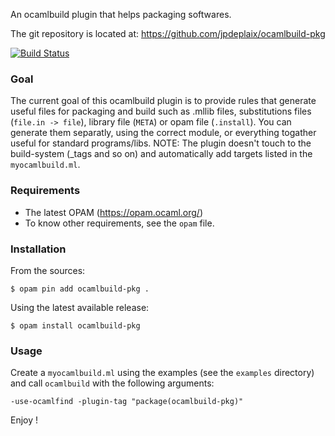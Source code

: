 An ocamlbuild plugin that helps packaging softwares.

The git repository is located at: https://github.com/jpdeplaix/ocamlbuild-pkg

[![Build Status](https://travis-ci.org/jpdeplaix/ocamlbuild-pkg.png?branch=master)](https://travis-ci.org/jpdeplaix/ocamlbuild-pkg)

### Goal

The current goal of this ocamlbuild plugin is to provide rules that generate
useful files for packaging and build such as .mllib files, substitutions files
(`file.in -> file`), library file (`META`) or opam file (`.install`).
You can generate them separatly, using the correct module, or everything
togather useful for standard programs/libs.
NOTE: The plugin doesn't touch to the build-system (\_tags and so on)
and automatically add targets listed in the `myocamlbuild.ml`.

### Requirements

* The latest OPAM (https://opam.ocaml.org/)
* To know other requirements, see the `opam` file.

### Installation

From the sources:
```
$ opam pin add ocamlbuild-pkg .
```

Using the latest available release:
```
$ opam install ocamlbuild-pkg
```

### Usage

Create a `myocamlbuild.ml` using the examples (see the `examples` directory) and
call `ocamlbuild` with the following arguments:
```
-use-ocamlfind -plugin-tag "package(ocamlbuild-pkg)"
```


Enjoy !
